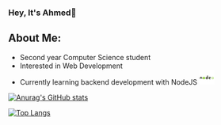 ### Hey, It's Ahmed👋
## About Me:
- Second year Computer Science student
- Interested in Web Development
- Currently learning backend development with NodeJS <img src="https://raw.githubusercontent.com/devicons/devicon/master/icons/nodejs/nodejs-original-wordmark.svg" height="30" width="30">

[![Anurag's GitHub stats](https://github-readme-stats.vercel.app/api?username=SilverBullet19&theme=dark)](https://github.com/anuraghazra/github-readme-stats)

[![Top Langs](https://github-readme-stats.vercel.app/api/top-langs/?username=SilverBullet19&theme=dark)](https://github.com/anuraghazra/github-readme-stats)
